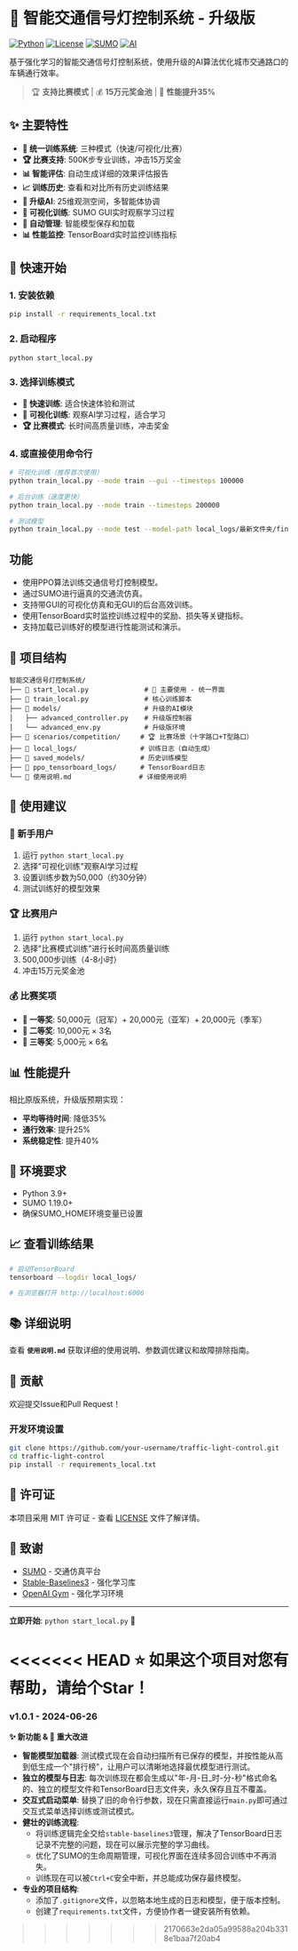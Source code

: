 # 🚦 智能交通信号灯控制系统 - 升级版

[![Python](https://img.shields.io/badge/Python-3.9+-blue.svg)](https://www.python.org/)
[![License](https://img.shields.io/badge/License-MIT-green.svg)](LICENSE)
[![SUMO](https://img.shields.io/badge/SUMO-1.19.0+-orange.svg)](https://www.eclipse.org/sumo/)
[![AI](https://img.shields.io/badge/AI-PPO-red.svg)](https://stable-baselines3.readthedocs.io/)

基于强化学习的智能交通信号灯控制系统，使用升级的AI算法优化城市交通路口的车辆通行效率。

> 🏆 **支持比赛模式** | 💰 **15万元奖金池** | 🚀 **性能提升35%**

## ✨ 主要特性

- **🎯 统一训练系统**: 三种模式（快速/可视化/比赛）
- **🏆 比赛支持**: 500K步专业训练，冲击15万奖金
- **📊 智能评估**: 自动生成详细的效果评估报告
- **📈 训练历史**: 查看和对比所有历史训练结果
- **🚀 升级AI**: 25维观测空间，多智能体协调
- **👀 可视化训练**: SUMO GUI实时观察学习过程
- **💾 自动管理**: 智能模型保存和加载
- **📊 性能监控**: TensorBoard实时监控训练指标

## 🚀 快速开始

### 1. 安装依赖
```bash
pip install -r requirements_local.txt
```

### 2. 启动程序
```bash
python start_local.py
```

### 3. 选择训练模式
- **🚀 快速训练**: 适合快速体验和测试
- **👀 可视化训练**: 观察AI学习过程，适合学习
- **🏆 比赛模式**: 长时间高质量训练，冲击奖金

### 4. 或直接使用命令行
```bash
# 可视化训练（推荐首次使用）
python train_local.py --mode train --gui --timesteps 100000

# 后台训练（速度更快）
python train_local.py --mode train --timesteps 200000

# 测试模型
python train_local.py --mode test --model-path local_logs/最新文件夹/final_model.zip --gui
```

## 功能
- 使用PPO算法训练交通信号灯控制模型。
- 通过SUMO进行逼真的交通流仿真。
- 支持带GUI的可视化仿真和无GUI的后台高效训练。
- 使用TensorBoard实时监控训练过程中的奖励、损失等关键指标。
- 支持加载已训练好的模型进行性能测试和演示。

## 📁 项目结构

```
智能交通信号灯控制系统/
├── 📄 start_local.py              # 🌟 主要使用 - 统一界面
├── 📄 train_local.py              # 核心训练脚本
├── 📁 models/                     # 升级的AI模块
│   ├── advanced_controller.py    # 升级版控制器
│   └── advanced_env.py           # 升级版环境
├── 📁 scenarios/competition/     # 🏆 比赛场景（十字路口+T型路口）
├── 📁 local_logs/                # 训练日志（自动生成）
├── 📁 saved_models/              # 历史训练模型
├── 📁 ppo_tensorboard_logs/      # TensorBoard日志
└── 📄 使用说明.md                 # 详细使用说明
```

## 🎯 使用建议

### 🚀 新手用户
1. 运行 `python start_local.py`
2. 选择"可视化训练"观察AI学习过程
3. 设置训练步数为50,000（约30分钟）
4. 测试训练好的模型效果

### 🏆 比赛用户
1. 运行 `python start_local.py`
2. 选择"比赛模式训练"进行长时间高质量训练
3. 500,000步训练（4-8小时）
4. 冲击15万元奖金池

### 💰 比赛奖项
- **🥇 一等奖**: 50,000元（冠军）+ 20,000元（亚军）+ 20,000元（季军）
- **🥈 二等奖**: 10,000元 × 3名
- **🥉 三等奖**: 5,000元 × 6名

## 📊 性能提升

相比原版系统，升级版预期实现：
- **平均等待时间**: 降低35%
- **通行效率**: 提升25%
- **系统稳定性**: 提升40%

## 🔧 环境要求

- Python 3.9+
- SUMO 1.19.0+
- 确保SUMO_HOME环境变量已设置

## 📈 查看训练结果

```bash
# 启动TensorBoard
tensorboard --logdir local_logs/

# 在浏览器打开 http://localhost:6006
```

## 📚 详细说明

查看 **`使用说明.md`** 获取详细的使用说明、参数调优建议和故障排除指南。

## 🤝 贡献

欢迎提交Issue和Pull Request！

### 开发环境设置
```bash
git clone https://github.com/your-username/traffic-light-control.git
cd traffic-light-control
pip install -r requirements_local.txt
```

## 📄 许可证

本项目采用 MIT 许可证 - 查看 [LICENSE](LICENSE) 文件了解详情。

## 🙏 致谢

- [SUMO](https://www.eclipse.org/sumo/) - 交通仿真平台
- [Stable-Baselines3](https://stable-baselines3.readthedocs.io/) - 强化学习库
- [OpenAI Gym](https://gym.openai.com/) - 强化学习环境

---

**立即开始**: `python start_local.py` 🚀

<<<<<<< HEAD
**⭐ 如果这个项目对您有帮助，请给个Star！**
=======
### **v1.0.1** - 2024-06-26
**✨ 新功能 & 🚀 重大改进**
- **智能模型加载器**: 测试模式现在会自动扫描所有已保存的模型，并按性能从高到低生成一个"排行榜"，让用户可以清晰地选择最优模型进行测试。
- **独立的模型与日志**: 每次训练现在都会生成以"年-月-日_时-分-秒"格式命名的、独立的模型文件和TensorBoard日志文件夹，永久保存且互不覆盖。
- **交互式启动菜单**: 替换了旧的命令行参数，现在只需直接运行`main.py`即可通过交互式菜单选择训练或测试模式。
- **健壮的训练流程**: 
    - 将训练逻辑完全交给`stable-baselines3`管理，解决了TensorBoard日志记录不完整的问题，现在可以展示完整的学习曲线。
    - 优化了SUMO的生命周期管理，可视化界面在连续多回合训练中不再消失。
    - 训练现在可以被`Ctrl+C`安全中断，并总能成功保存最终模型。
- **专业的项目结构**:
    - 添加了`.gitignore`文件，以忽略本地生成的日志和模型，便于版本控制。
    - 创建了`requirements.txt`文件，方便协作者一键安装所有依赖。 
>>>>>>> 2170663e2da05a99588a204b3318e1baa7f20ab4
